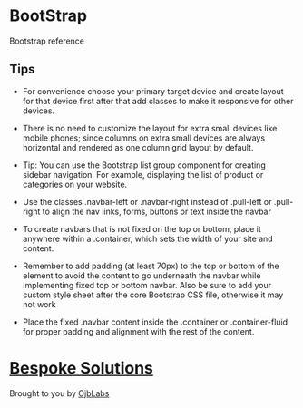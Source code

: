 # BootStrap
Bootstrap reference

## Tips

* For convenience choose your primary target device and create layout for that device first after that add classes to make it responsive for other devices.

*  There is no need to customize the layout for extra small devices like mobile phones; since columns on extra small devices are always horizontal and rendered as one column grid layout by default.

* Tip: You can use the Bootstrap list group component for creating sidebar navigation. For example, displaying the list of product or categories on your website.

* Use the classes .navbar-left or .navbar-right instead of .pull-left or .pull-right to align the nav links, forms, buttons or text inside the navbar

* To create navbars that is not fixed on the top or bottom, place it anywhere within a .container, which sets the width of your site and content.

* Remember to add padding (at least 70px) to the top or bottom of the <body> element to avoid the content to go underneath the navbar while implementing fixed top or bottom navbar. Also be sure to add your custom style sheet after the core Bootstrap CSS file, otherwise it may not work

* Place the fixed .navbar content inside the .container or .container-fluid for proper padding and alignment with the rest of the content.

# [Bespoke Solutions](http://www.ojblabs.com)
Brought to you by [OjbLabs](http://www.ojblabs.com)

